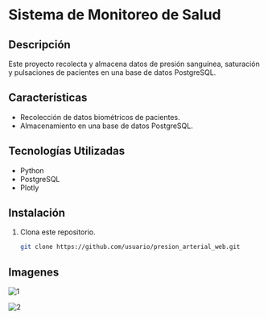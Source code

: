 # Sistema de Monitoreo de Salud

## Descripción
Este proyecto recolecta y almacena datos de presión sanguínea, saturación y pulsaciones de pacientes en una base de datos PostgreSQL.

## Características
- Recolección de datos biométricos de pacientes.
- Almacenamiento en una base de datos PostgreSQL.

## Tecnologías Utilizadas
- Python
- PostgreSQL
- Plotly

## Instalación
1. Clona este repositorio.
   ```bash
   git clone https://github.com/usuario/presion_arterial_web.git

## Imagenes

![1](screenshots/1.png)

![2](screenshots/2.png)

